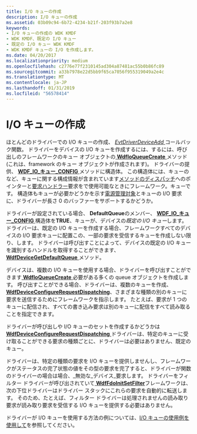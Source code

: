 ```yaml
---
title: I/O キューの作成
description: I/O キューの作成
ms.assetid: 03b09c94-6b72-4234-b21f-203f93b7a2e8
keywords:
- I/O キューの作成の WDK KMDF
- WDK KMDF、既定の I/O キュー
- 既定の I/O キュー WDK KMDF
- WDK KMDF キューの I/O を作成します。
ms.date: 04/20/2017
ms.localizationpriority: medium
ms.openlocfilehash: c2776e77f2310145ad304a87481ac55b0b86fc89
ms.sourcegitcommit: a33b7978e22d5bb9f65ca7056f955319049a2e4c
ms.translationtype: MT
ms.contentlocale: ja-JP
ms.lasthandoff: 01/31/2019
ms.locfileid: "56578414"
---
```

# <a name="creating-io-queues"></a>I/O キューの作成





ほとんどのドライバーでの I/O キューの作成、 [ *EvtDriverDeviceAdd* ](https://msdn.microsoft.com/library/windows/hardware/ff541693)コールバック関数。 ドライバーをデバイスの I/O キューを作成するには、するには、呼び出しのフレームワークのキュー オブジェクトの[ **WdfIoQueueCreate** ](https://msdn.microsoft.com/library/windows/hardware/ff547401)メソッド (これは、framework のキュー オブジェクトが作成されます)。 ドライバーの提供、 [ **WDF\_IO\_キュー\_CONFIG** ](https://msdn.microsoft.com/library/windows/hardware/ff552359)メソッドに構造体。 この構造体には、キューのなど、キューに関する構成情報が含まれています[メソッドのディスパッチ](dispatching-methods-for-i-o-requests.md)へのポインターと[要求ハンドラー](request-handlers.md)要求をで使用可能なときにフレームワーク。キューです。 構造体もキューが必要かどうかを示す[電源管理対象](using-power-managed-i-o-queues.md)とキューの I/O 要求に、ドライバーが長さ 0 のバッファーをサポートするかどうか。

ドライバーが設定されている場合、 **DefaultQueue**のメンバー、 [ **WDF\_IO\_キュー\_CONFIG** ](https://msdn.microsoft.com/library/windows/hardware/ff552359)構造体を**TRUE**、キューが、デバイスの*既定の I/O キュー*します。 ドライバーは、既定の I/O キューを作成する場合、フレームワークすべてのデバイスの I/O 要求キューに配置この、一部の要求を受信するキューを作成しない限り、します。 ドライバーは呼び出すことによって、デバイスの既定の I/O キューを識別するハンドルを取得することができます、 [ **WdfDeviceGetDefaultQueue** ](https://msdn.microsoft.com/library/windows/hardware/ff545965)メソッド。

デバイスは、複数の I/O キューを使用する場合、ドライバーを呼び出すことができます[ **WdfIoQueueCreate** ](https://msdn.microsoft.com/library/windows/hardware/ff547401)必要がある多くの queue オブジェクトを作成します。 呼び出すことができる場合、ドライバーは、複数のキューを作成、 [ **WdfDeviceConfigureRequestDispatching**](https://msdn.microsoft.com/library/windows/hardware/ff545920)、さまざまな種類の別のキューに要求を送信するためにフレームワークを指示します。 たとえば、要求が 1 つのキューに配信され、すべての書き込み要求は別のキューに配信をすべて読み取ることを指定できます。

ドライバーが呼び出しや I/O キューのセットを作成するかどうかは[ **WdfDeviceConfigureRequestDispatching** ](https://msdn.microsoft.com/library/windows/hardware/ff545920)ドライバーは、特定のキューに受け取ることができる要求の種類ごとに、ドライバーは必要はありません、既定のキュー。

ドライバーは、特定の種類の要求を I/O キューを提供しませんし、フレームワークがステータスの完了状態の値をその型の要求を完了すると、ドライバーが関数のドライバーの場合は場合、\_無効な\_デバイス\_要求します。 ドライバーをフィルター ドライバーが呼び出されていて[ **WdfFdoInitSetFilter**](https://msdn.microsoft.com/library/windows/hardware/ff547273)フレームワークは、次の下位ドライバーはドライバー スタックにこれらの要求を自動的に転送します。 そのため、たとえば、フィルター ドライバーは処理されませんの読み取り要求が読み取り要求を受信する I/O キューを提供する必要はありません。

ドライバーが I/O キューを使用する方法の例については、[I/O キューの使用例を使用して](example-uses-of-i-o-queues.md)を参照してください。

 

 





